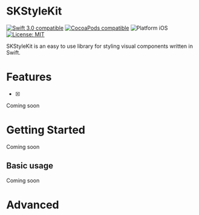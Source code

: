 # SKStyleKit

<p align="left">
	<a href="https://developer.apple.com/swift"><img src="https://img.shields.io/badge/Swift_3.0-compatible-4BC51D.svg?style=flat" alt="Swift 3.0 compatible" /></a>
	<a href="https://cocoapods.org/pods/tablekit"><img src="https://img.shields.io/badge/pod-0.7.1-blue.svg" alt="CocoaPods compatible" /></a>
	<img src="https://img.shields.io/badge/platform-iOS-blue.svg?style=flat" alt="Platform iOS" />
	<a href="https://raw.githubusercontent.com/maxsokolov/tablekit/master/LICENSE"><img src="http://img.shields.io/badge/license-MIT-blue.svg?style=flat" alt="License: MIT" /></a>
</p>

SKStyleKit is an easy to use library for styling visual components written in Swift.

# Features

- [x] 

Coming soon

# Getting Started

Coming soon

## Basic usage

Coming soon

# Advanced